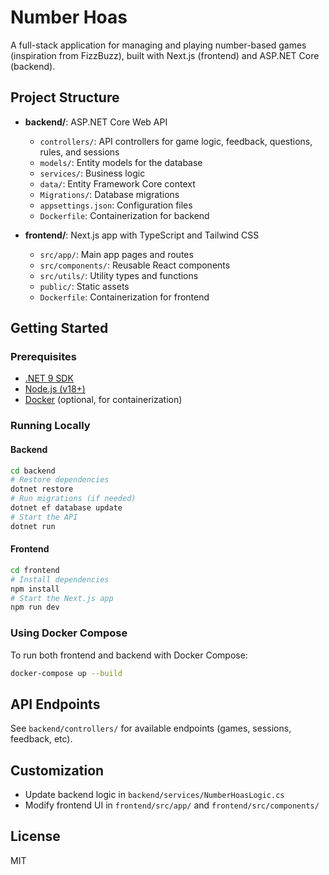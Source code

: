 # Number Hoas

A full-stack application for managing and playing number-based games (inspiration from FizzBuzz), built with Next.js (frontend) and ASP.NET Core (backend).

## Project Structure

- **backend/**: ASP.NET Core Web API
  - `controllers/`: API controllers for game logic, feedback, questions, rules, and sessions
  - `models/`: Entity models for the database
  - `services/`: Business logic
  - `data/`: Entity Framework Core context
  - `Migrations/`: Database migrations
  - `appsettings.json`: Configuration files
  - `Dockerfile`: Containerization for backend

- **frontend/**: Next.js app with TypeScript and Tailwind CSS
  - `src/app/`: Main app pages and routes
  - `src/components/`: Reusable React components
  - `src/utils/`: Utility types and functions
  - `public/`: Static assets
  - `Dockerfile`: Containerization for frontend

## Getting Started

### Prerequisites
- [.NET 9 SDK](https://dotnet.microsoft.com/download)
- [Node.js (v18+)](https://nodejs.org/)
- [Docker](https://www.docker.com/) (optional, for containerization)

### Running Locally

#### Backend
```bash
cd backend
# Restore dependencies
dotnet restore
# Run migrations (if needed)
dotnet ef database update
# Start the API
dotnet run
```

#### Frontend
```bash
cd frontend
# Install dependencies
npm install
# Start the Next.js app
npm run dev
```

### Using Docker Compose

To run both frontend and backend with Docker Compose:
```bash
docker-compose up --build
```

## API Endpoints
See `backend/controllers/` for available endpoints (games, sessions, feedback, etc).

## Customization
- Update backend logic in `backend/services/NumberHoasLogic.cs`
- Modify frontend UI in `frontend/src/app/` and `frontend/src/components/`

## License
MIT
